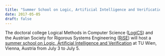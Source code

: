 ```yaml
---
title: "Summer School on Logic, Artificial Intelligence and Verification"
date: 2017-05-05
draft: false
---
```

<p>The doctoral college Logical Methods in Computer Science (<a href="http://logic-cs.at/phd">LogiCS</a>) and the Austrian Society for Rigorous Systems Engineering (<a href="http://arise.or.at">RiSE</a>) will host a <a href="http://forsyte.at/events/laive-summer-school-2017/">summer school on Logic, Artificial Intelligence and Verification</a> at TU Wien, Vienna, Austria from July 3 to July 5.</p>
